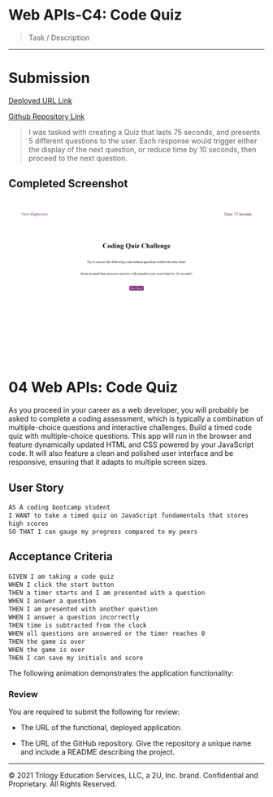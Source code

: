 # Web APIs-C4: Code Quiz

>Task / Description

<!-- //----add @media to css for smaller screen sizes; shrink h & p tags----// -->


--- 
# Submission

[Deployed URL Link](https://seifenan.github.io/c4-code-quiz/) 

[Github Repository Link](https://github.com/Seifenan/c4-code-quiz) 

>I was tasked with creating a Quiz that lasts 75 seconds, and presents 5 different questions to the user. Each response would trigger either the display of the next question, or reduce time by 10 seconds, then proceed to the next question. 


## Completed Screenshot

<img src="assets\images\screenshot.png">
















# 04 Web APIs: Code Quiz

As you proceed in your career as a web developer, you will probably be asked to complete a coding assessment, which is typically a combination of multiple-choice questions and interactive challenges. Build a timed code quiz with multiple-choice questions. This app will run in the browser and feature dynamically updated HTML and CSS powered by your JavaScript code. It will also feature a clean and polished user interface and be responsive, ensuring that it adapts to multiple screen sizes.

## User Story

```
AS A coding bootcamp student
I WANT to take a timed quiz on JavaScript fundamentals that stores high scores
SO THAT I can gauge my progress compared to my peers
```

## Acceptance Criteria

```
GIVEN I am taking a code quiz
WHEN I click the start button
THEN a timer starts and I am presented with a question
WHEN I answer a question
THEN I am presented with another question
WHEN I answer a question incorrectly
THEN time is subtracted from the clock
WHEN all questions are answered or the timer reaches 0
THEN the game is over
WHEN the game is over
THEN I can save my initials and score
```

The following animation demonstrates the application functionality:


### Review

You are required to submit the following for review:

* The URL of the functional, deployed application.

* The URL of the GitHub repository. Give the repository a unique name and include a README describing the project.

- - -
© 2021 Trilogy Education Services, LLC, a 2U, Inc. brand. Confidential and Proprietary. All Rights Reserved.
